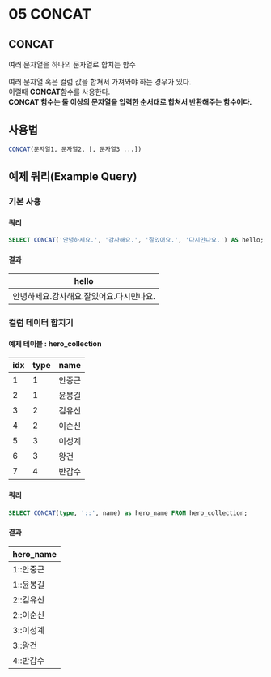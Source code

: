 # 05 CONCAT
## CONCAT
여러 문자열을 하나의 문자열로 합치는 함수

여러 문자열 혹은 컬럼 값을 합쳐서 가져와야 하는 경우가 있다.   
이럴때 **CONCAT**함수를 사용한다.    
**CONCAT 함수는 둘 이상의 문자열을 입력한 순서대로 합쳐서 반환해주는 함수이다.**

## 사용법
```sql
CONCAT(문자열1, 문자열2, [, 문자열3 ...])
```

## 예제 쿼리(Example Query)
### 기본 사용
#### 쿼리
```sql
SELECT CONCAT('안녕하세요.', '감사해요.', '잘있어요.', '다시만나요.') AS hello;
```
#### 결과
|hello|
|-|
|안녕하세요.감사해요.잘있어요.다시만나요.|

### 컬럼 데이터 합치기
#### 예제 테이블 : hero_collection
|idx|type|name|
|-|-|-|
|1|1|안중근|
|2|1|윤봉길|
|3|2|김유신|
|4|2|이순신|
|5|3|이성계|
|6|3|왕건|
|7|4|반갑수|

#### 쿼리
```sql
SELECT CONCAT(type, '::', name) as hero_name FROM hero_collection;
```

#### 결과
|hero_name|
|-|
|1::안중근|
|1::윤봉길|
|2::김유신|
|2::이순신|
|3::이성계|
|3::왕건|
|4::반갑수|

